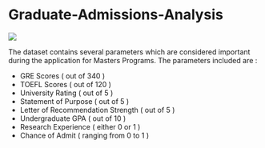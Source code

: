 # Graduate-Admissions-Analysis

![](https://www.stoodnt.com/blog/wp-content/uploads/2019/12/how-to-get-into-ivy-league-colleges-ms.jpg)

The dataset contains several parameters which are considered important during the application for Masters Programs.
The parameters included are :

* GRE Scores ( out of 340 )
* TOEFL Scores ( out of 120 )
* University Rating ( out of 5 )
* Statement of Purpose ( out of 5 )
* Letter of Recommendation Strength ( out of 5 )
* Undergraduate GPA ( out of 10 )
* Research Experience ( either 0 or 1 )
* Chance of Admit ( ranging from 0 to 1 )
